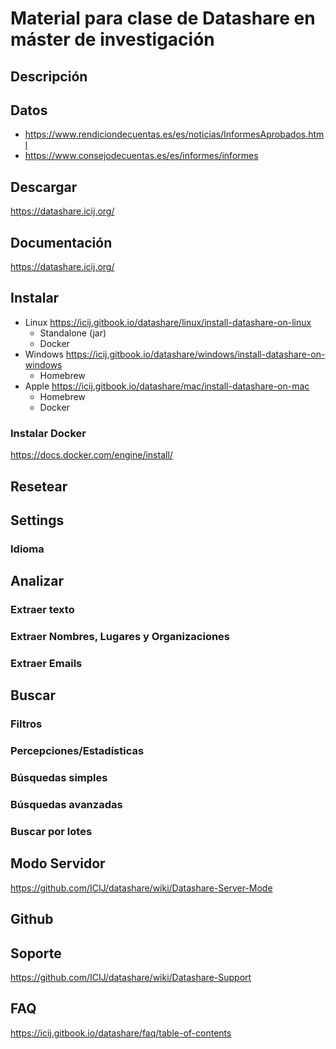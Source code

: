 # Material para clase de Datashare en máster de investigación

## Descripción

## Datos

- https://www.rendiciondecuentas.es/es/noticias/InformesAprobados.html
- https://www.consejodecuentas.es/es/informes/informes


## Descargar
https://datashare.icij.org/

## Documentación
https://datashare.icij.org/

## Instalar
- Linux https://icij.gitbook.io/datashare/linux/install-datashare-on-linux
  - Standalone (jar)
  - Docker
- Windows https://icij.gitbook.io/datashare/windows/install-datashare-on-windows
  - Homebrew
- Apple https://icij.gitbook.io/datashare/mac/install-datashare-on-mac
  - Homebrew
  - Docker

### Instalar Docker
https://docs.docker.com/engine/install/

## Resetear

## Settings
### Idioma

## Analizar

### Extraer texto

### Extraer Nombres, Lugares y Organizaciones

### Extraer Emails

## Buscar

### Filtros

### Percepciones/Estadísticas

### Búsquedas simples

### Búsquedas avanzadas

### Buscar por lotes

## Modo Servidor

https://github.com/ICIJ/datashare/wiki/Datashare-Server-Mode

## Github

## Soporte
https://github.com/ICIJ/datashare/wiki/Datashare-Support

## FAQ
https://icij.gitbook.io/datashare/faq/table-of-contents
## 
